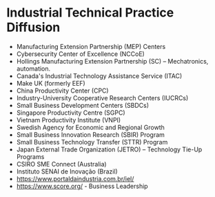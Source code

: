 # Industrial Technical Practice Diffusion
  
- Manufacturing Extension Partnership (MEP) Centers
- Cybersecurity Center of Excellence (NCCoE)
- Hollings Manufacturing Extension Partnership (SC) – Mechatronics, automation.
- Canada's Industrial Technology Assistance Service (ITAC)
- Make UK (formerly EEF)
- China Productivity Center (CPC)
- Industry-University Cooperative Research Centers (IUCRCs)
- Small Business Development Centers (SBDCs)
- Singapore Productivity Centre (SGPC)
- Vietnam Productivity Institute (VNPI)
- Swedish Agency for Economic and Regional Growth
- Small Business Innovation Research (SBIR) Program
- Small Business Technology Transfer (STTR) Program
- Japan External Trade Organization (JETRO) – Technology Tie-Up Programs
- CSIRO SME Connect (Australia)
- Instituto SENAI de Inovação (Brazil)
- https://www.portaldaindustria.com.br/iel/
- https://www.score.org/ - Business Leadership
